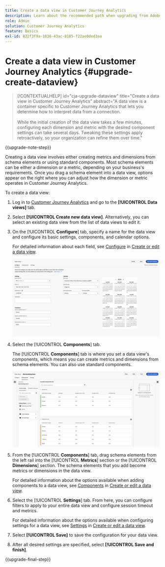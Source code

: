 ```yaml
---
title: Create a data view in Customer Journey Analytics
description: Learn about the recommended path when upgrading from Adobe Analytics to Customer Journey Analytics
role: Admin
solution: Customer Journey Analytics
feature: Basics
exl-id: 832f3f9a-1836-43ac-8185-f22ae0ded3aa
---
```

# Create a data view in Customer Journey Analytics {#upgrade-create-dataview}

<!-- markdownlint-disable MD034 -->

>[!CONTEXTUALHELP]
>id="cja-upgrade-dataview"
>title="Create a data view in Customer Journey Analytics"
>abstract="A data view is a container specific to Customer Journey Analytics that lets you determine how to interpret data from a connection.<br><br>While the initial creation of the data view takes a few minutes, configuring each dimension and metric with the desired component settings can take several days. Tweaking these settings apply retroactively, so your organization can refine them over time."

<!-- markdownlint-enable MD034 -->

{{upgrade-note-step}} 

<!-- Should we single source this instead of duplicate it? The following steps were copied from: /help/data-views/create-dataview.md -->

Creating a data view involves either creating metrics and dimensions from schema elements or using standard components. Most schema elements can be either a dimension or a metric, depending on your business's requirements. Once you drag a schema element into a data view, options appear on the right where you can adjust how the dimension or metric operates in Customer Journey Analytics.

To create a data view:

1. Log in to [Customer Journey Analytics](https://analytics.adobe.com) and go to the **[!UICONTROL Data views]** tab.

1. Select **[!UICONTROL Create new data view]**. Alternatively, you can select an existing data view from the list of data views to edit it.

1. On the [!UICONTROL **Configure**] tab, specify a name for the data view and configure its basic settings, components, and calendar options. 

   For detailed information about each field, see [Configure](/help/data-views/create-dataview.md#configure) in [Create or edit a data view](/help/data-views/create-dataview.md).

   ![Configure data view](assets/dataview-configure.png)

1. Select the [!UICONTROL **Components**] tab. 

   The [!UICONTROL **Components**] tab is where you set a data view's components, which means you can create metrics and dimensions from schema elements. You can also use standard components.

   ![Components tab](assets/dataview-components.png)

1. From the [!UICONTROL **Components**] tab, drag schema elements from the left rail into the [!UICONTROL **Metrics**] section or the [!UICONTROL **Dimensions**] section. The schema elements that you add become metrics or dimensions in the data view. 

   For detailed information about the options available when adding components to a data view, see [Components](/help/data-views/create-dataview.md#components) in [Create or edit a data view](/help/data-views/create-dataview.md).

1. Select the [!UICONTROL **Settings**] tab. From here, you can configure filters to apply to your entire data view and configure session timeout and metrics.

   For detailed information about the options available when configuring settings for a data view, see [Settings](/help/data-views/create-dataview.md#settings) in [Create or edit a data view](/help/data-views/create-dataview.md).

1. Select **[!UICONTROL Save]** to save the configuration for your data view.

1. After all desired settings are specified, select **[!UICONTROL Save and finish]**.

{{upgrade-final-step}}
